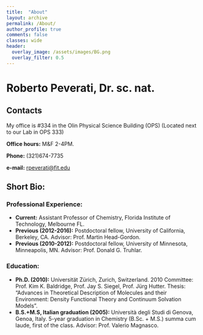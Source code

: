 ```yaml
---
title:  "About"
layout: archive
permalink: /About/
author_profile: true
comments: false
classes: wide
header:
  overlay_image: /assets/images/BG.png
  overlay_filter: 0.5  
---
```


# Roberto Peverati, Dr. sc. nat.
## Contacts
My office is #334 in the Olin Physical Science Building (OPS)
(Located next to our Lab in OPS 333)

**Office hours:** M&F 2-4PM.

**Phone:** (321)674-7735

**e-mail:** [rpeverati@fit.edu](mailto:rpeverati@fit.edu)

## Short Bio:

### Professional Experience:

- **Current:** Assistant Professor of Chemistry, Florida Institute of Technology, Melbourne FL.
- **Previous (2012-2016):** Postdoctoral fellow, University of California, Berkeley, CA. Advisor: Prof. Martin Head-Gordon.
- **Previous (2010-2012):** Postdoctoral fellow, University of Minnesota, Minneapolis, MN. Advisor: Prof. Donald G. Truhlar.

### Education:

- **Ph.D. (2010):** Universität Zürich, Zurich, Switzerland. 2010 Committee: Prof. Kim K. Baldridge, Prof. Jay S. Siegel, Prof. Jürg Hutter. 
Thesis: “Advances in Theoretical Description of Molecules and their Environment: Density Functional Theory and Continuum Solvation Models”.
- **B.S.+M.S, Italian graduation (2005):** Università degli Studi di Genova, Genoa, Italy. 5-year graduation in Chemistry (B.Sc. + M.S.) summa cum laude, first of the class. Advisor: Prof. Valerio Magnasco.